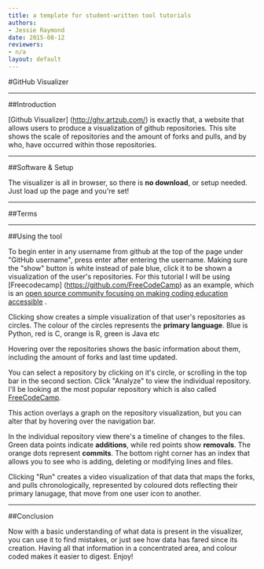 ```yaml
---
title: a template for student-written tool tutorials
authors:
- Jessie Raymond
date: 2015-08-12
reviewers:
- n/a
layout: default
---
```

#GitHub Visualizer
***
##Introduction

[Github Visualizer] (http://ghv.artzub.com/) is exactly that, a website that allows users to produce a visualization of github repositories. This site shows the scale of repositories and the amount of forks and pulls, and by who, have occurred within those repositories.
***
##Software & Setup

The visualizer is all in browser, so there is **no download**, or setup needed. Just load up the page and you're set!
***
##Terms

***
##Using the tool

To begin enter in any username from github at the top of the page under "GitHub username", press enter after entering the username. Making sure the "show" button is white instead of pale blue, click it to be shown a visualization of the user's repositories. For this tutorial I will be using [Freecodecamp] (https://github.com/FreeCodeCamp) as an example, which is an [open source community focusing on making coding education accessible](http://www.freecodecamp.com/) . 

Clicking show creates a simple visualization of that user's repositories as circles. 
The colour of the circles represents the **primary language**. Blue is Python, red is C, orange is R, green is Java etc

Hovering over the repositories shows the basic information about them, including the amount of forks and last time updated. 

You can select a repository by clicking on it's circle, or scrolling in the top bar in the second section. Click "Analyze" to view the individual repository. I'll be looking at the most popular repository which is also called [FreeCodeCamp](https://github.com/FreeCodeCamp/FreeCodeCamp).

This action overlays a graph on the repository visualization, but you can alter that by hovering over the navigation bar. 

In the individual repository view there's a timeline of changes to the files. Green data points indicate **additions**, while red points show **removals**. 
The orange dots represent **commits**. 
The bottom right corner has an index that allows you to see who is adding, deleting or modifying lines and files.

Clicking "Run" creates a video visualization of that data that maps the forks, and pulls chronologically, represented by coloured dots reflecting their primary lanugage, that move from one user icon to another.
***
##Conclusion

Now with a basic understanding of what data is present in the visualizer, you can use it to find mistakes, or just see how data has fared since its creation. 
Having all that information in a concentrated area, and colour coded makes it easier to digest. 
Enjoy!

